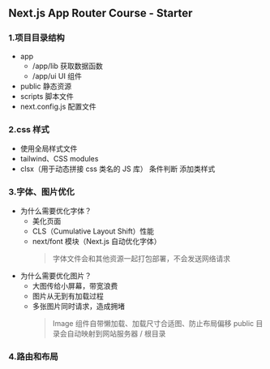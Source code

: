 ## Next.js App Router Course - Starter

### 1.项目目录结构

- app
  - /app/lib 获取数据函数
  - /app/ui UI 组件
- public 静态资源
- scripts 脚本文件
- next.config.js 配置文件

### 2.css 样式

- 使用全局样式文件
- tailwind、CSS modules
- clsx（用于动态拼接 css 类名的 JS 库） 条件判断 添加类样式

### 3.字体、图片优化

- 为什么需要优化字体？
  - 美化页面
  - CLS（Cumulative Layout Shift）性能
  - next/font 模块（Next.js 自动优化字体）
    > 字体文件会和其他资源一起打包部署，不会发送网络请求
- 为什么需要优化图片？
  - 大图传给小屏幕，带宽浪费
  - 图片从无到有加载过程
  - 多张图片同时请求，造成拥堵
    > Image 组件自带懒加载、加载尺寸合适图、防止布局偏移
    > public 目录会自动映射到网站服务器 / 根目录

### 4.路由和布局
